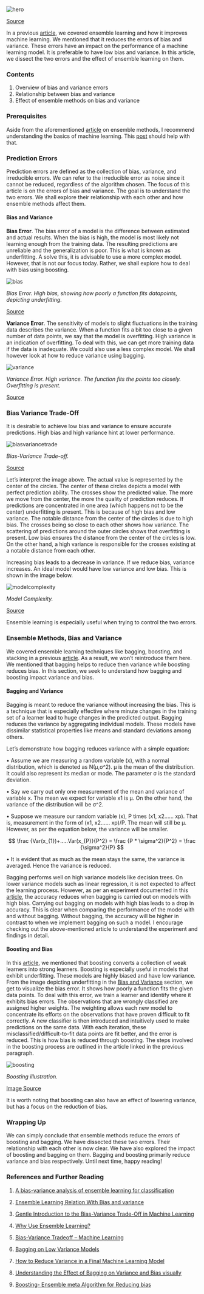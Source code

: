  ![hero](/engineering-education/ensemble-bias-var/hero.jpg)

[Source](https://images.unsplash.com/photo-1556884201-c949a3bbf6ad?ixid=MXwxMjA3fDB8MHxwaG90by1wYWdlfHx8fGVufDB8fHw%3D&ixlib=rb-1.2.1&auto=format&fit=crop&w=878&q=80)

In a previous [article](/engineering-education/ensemble-learning/), we covered ensemble learning and how it improves machine learning. We mentioned that it reduces the errors of bias and variance. These errors have an impact on the performance of a machine learning model. It is preferable to have low bias and variance. In this article, we dissect the two errors and the effect of ensemble learning on them.

### Contents

1. Overview of bias and variance errors
2. Relationship between bias and variance
3. Effect of ensemble methods on bias and variance

### Prerequisites

Aside from the aforementioned [article](/engineering-education/ensemble-learning/) on ensemble methods, I recommend understanding the basics of machine learning. This [post](/engineering-education/supervised-learning-algorithms/) should help with that.

### Prediction Errors

Prediction errors are defined as the collection of bias, variance, and irreducible errors. We can refer to the irreducible error as noise since it cannot be reduced, regardless of the algorithm chosen. The focus of this article is on the errors of bias and variance. The goal is to understand the two errors. We shall explore their relationship with each other and how ensemble methods affect them.

#### Bias and Variance

**Bias Error**. The bias error of a model is the difference between estimated and actual results. When the bias is high, the model is most likely not learning enough from the training data. The resulting predictions are unreliable and the generalization is poor. This is what is known as underfitting. A solve this, it is advisable to use a more complex model. However, that is not our focus today. Rather, we shall explore how to deal with bias using boosting.

![bias](/engineering-education/ensemble-bias-var/bias.png)

*Bias Error. High bias, showing how poorly a function fits datapoints, depicting underfitting.*

[Source](https://medium.com/ml-research-lab/ensemble-learning-relation-with-bias-and-variance-431cdc0a3fc9)

**Variance Error**. The sensitivity of models to slight fluctuations in the training data describes the variance. When a function fits a bit too close to a given number of data points, we say that the model is overfitting. High variance is an indication of overfitting. To deal with this, we can get more training data if the data is inadequate. We could also use a less complex model. We shall however look at how to reduce variance using bagging.

![variance](/engineering-education/ensemble-bias-var/variance.png)

*Variance Error. High variance. The function fits the points too closely. Overfitting is present.*

[Source](https://medium.com/ml-research-lab/ensemble-learning-relation-with-bias-and-variance-431cdc0a3fc9)

### Bias Variance Trade-Off

It is desirable to achieve low bias and variance to ensure accurate predictions. High bias and high variance hint at lower performance.

![biasvariancetrade](/engineering-education/ensemble-bias-var/biasvariancetrade.png)

*Bias-Variance Trade-off.*

[Source](https://medium.com/ml-research-lab/ensemble-learning-relation-with-bias-and-variance-431cdc0a3fc9)

Let’s interpret the image above.
The actual value is represented by the center of the circles. The center of these circles depicts a model with perfect prediction ability. The crosses show the predicted value. The more we move from the center, the more the quality of prediction reduces.
If predictions are concentrated in one area (which happens not to be the center) underfitting is present. This is because of high bias and low variance. The notable distance from the center of the circles is due to high bias. The crosses being so close to each other shows how variance.
The scattering of predictions around the outer circles shows that overfitting is present. Low bias ensures the distance from the center of the circles is low. On the other hand, a high variance is responsible for the crosses existing at a notable distance from each other.

Increasing bias leads to a decrease in variance. If we reduce bias, variance increases. An ideal model would have low variance and low bias. This is shown in the image below.

![modelcomplexity](/engineering-education/ensemble-bias-var/modelcomplexity.png)

*Model Complexity.*

[Source](https://www.geeksforgeeks.org/ml-bias-variance-trade-off/?ref=rp)

Ensemble learning is especially useful when trying to control the two errors.

### Ensemble Methods, Bias and Variance

We covered ensemble learning techniques like bagging, boosting, and stacking in a previous [article](/engineering-education/ensemble-learning/). As a result, we won’t reintroduce them here. We mentioned that bagging helps to reduce then variance while boosting reduces bias. In this section, we seek to understand how bagging and boosting impact variance and bias.

#### Bagging and Variance

Bagging is meant to reduce the variance without increasing the bias. This is a technique that is especially effective where minute changes in the training set of a learner lead to huge changes in the predicted output. Bagging reduces the variance by aggregating individual models. These models have dissimilar statistical properties like means and standard deviations among others.

Let’s demonstrate how bagging reduces variance with a simple equation:

• Assume we are measuring a random variable (x), with a normal distribution, which is denoted as N(µ,σ^2). µ is the mean of the distribution. It could also represent its median or mode. The parameter σ is the standard deviation.

• Say we carry out only one measurement of the mean and variance of variable x. The mean we expect for variable x1 is µ. On the other hand, the variance of the distribution will be σ^2.

• Suppose we measure our random variable (x), P times (x1, x2…… xp). That is, measurement in the form of (x1, x2…… xp)/P. The mean will still be µ. However, as per the equation below, the variance will be smaller.

$$ \frac {Var(x_{1})+…..Var(x_{P}}{P^2} = \frac {P * \sigma^2}{P^2} = \frac {\sigma^2}{P} $$

• It is evident that as much as the mean stays the same, the variance is averaged. Hence the variance is reduced.

Bagging performs well on high variance models like decision trees. On lower variance models such as linear regression, it is not expected to affect the learning process. However, as per an experiment documented in this [article](https://towardsdatascience.com/bagging-on-low-variance-models-38d3c70259db#:~:text=As%20we%20have%20discussed%20earlier%2C%20bagging%20should%20decrease,difference%20between%20training%20accuracy%20and%20test%20accuracy%20smaller.), the accuracy reduces when bagging is carried out on models with high bias.
Carrying out bagging on models with high bias leads to a drop in accuracy. This is clear when comparing the performance of the model with and without bagging. Without bagging, the accuracy will be higher in contrast to when we implement bagging on such a model. I encourage checking out the above-mentioned article to understand the experiment and findings in detail.

#### Boosting and Bias

In this [article](/engineering-education/ensemble-learning/), we mentioned that boosting converts a collection of weak learners into strong learners. Boosting is especially useful in models that exhibit underfitting. These models are highly biased and have low variance.
From the image depicting underfitting in the [Bias and Variance](#bias-and-variance) section, we get to visualize the bias error. It shows how poorly a function fits the given data points. To deal with this error, we train a learner and identify where it exhibits bias errors. The observations that are wrongly classified are assigned higher weights. The weighting allows each new model to concentrate its efforts on the observations that have proven difficult to fit correctly. A new classifier is then introduced and intuitively used to make predictions on the same data. With each iteration, these misclassified/difficult-to-fit data points are fit better, and the error is reduced. This is how bias is reduced through boosting. The steps involved in the boosting process are outlined in the article linked in the previous paragraph.

![boosting](/engineering-education/ensemble-bias-var/boosting.jpg)

*Boosting illustration.*

[Image Source](https://in.pinterest.com/pin/334744184801199587/)

It is worth noting that boosting can also have an effect of lowering variance, but has a focus on the reduction of bias.

### Wrapping Up

We can simply conclude that ensemble methods reduce the errors of boosting and bagging. We have dissected these two errors. Their relationship with each other is now clear. We have also explored the impact of boosting and bagging on them. Bagging and boosting primarily reduce variance and bias respectively. Until next time, happy reading!

### References and Further Reading

1. [A bias-variance analysis of ensemble learning for classification](https://www.researchgate.net/publication/315067126_A_bias-variance_analysis_of_ensemble_learning_for_classification)

2. [Ensemble Learning Relation With Bias and variance](https://medium.com/ml-research-lab/ensemble-learning-relation-with-bias-and-variance-431cdc0a3fc9)

3. [Gentle Introduction to the Bias-Variance Trade-Off in Machine Learning](https://machinelearningmastery.com/gentle-introduction-to-the-bias-variance-trade-off-in-machine-learning/)

4. [Why Use Ensemble Learning?](https://machinelearningmastery.com/why-use-ensemble-learning/)

5. [Bias-Variance Tradeoff – Machine Learning](https://www.geeksforgeeks.org/ml-bias-variance-trade-off/?ref=rp)

6. [Bagging on Low Variance Models](https://towardsdatascience.com/bagging-on-low-variance-models-38d3c70259db#:~:text=As%20we%20have%20discussed%20earlier%2C%20bagging%20should%20decrease,difference%20between%20training%20accuracy%20and%20test%20accuracy%20smaller.)

7. [How to Reduce Variance in a Final Machine Learning Model](https://machinelearningmastery.com/how-to-reduce-model-variance/)

8. [Understanding the Effect of Bagging on Variance and Bias visually](https://towardsdatascience.com/understanding-the-effect-of-bagging-on-variance-and-bias-visually-6131e6ff1385)

9. [Boosting- Ensemble meta Algorithm for Reducing bias](https://medium.com/ml-research-lab/boosting-ensemble-meta-algorithm-for-reducing-bias-5b8bfdce281)
